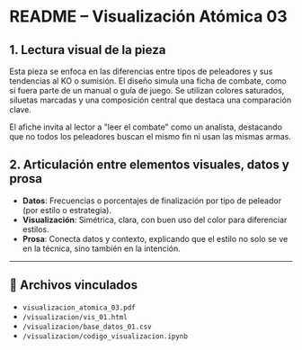 # README – Visualización Atómica 03

## 1. Lectura visual de la pieza

Esta pieza se enfoca en las diferencias entre tipos de peleadores y sus tendencias al KO o sumisión. El diseño simula una ficha de combate, como si fuera parte de un manual o guía de juego. Se utilizan colores saturados, siluetas marcadas y una composición central que destaca una comparación clave.

El afiche invita al lector a "leer el combate" como un analista, destacando que no todos los peleadores buscan el mismo fin ni usan las mismas armas.

## 2. Articulación entre elementos visuales, datos y prosa

- **Datos**: Frecuencias o porcentajes de finalización por tipo de peleador (por estilo o estrategia).
- **Visualización**: Simétrica, clara, con buen uso del color para diferenciar estilos.
- **Prosa**: Conecta datos y contexto, explicando que el estilo no solo se ve en la técnica, sino también en la intención.

---

## 📁 Archivos vinculados

- `visualizacion_atomica_03.pdf`
- `/visualizacion/vis_01.html`
- `/visualizacion/base_datos_01.csv`
- `/visualizacion/codigo_visualizacion.ipynb`
